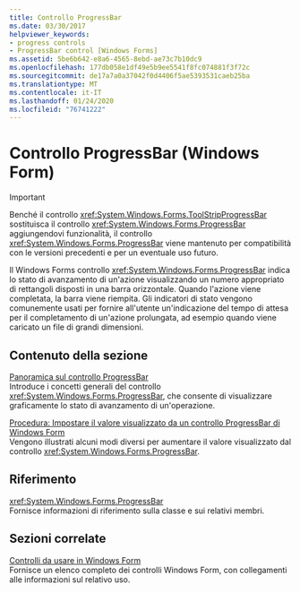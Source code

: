 ```yaml
---
title: Controllo ProgressBar
ms.date: 03/30/2017
helpviewer_keywords:
- progress controls
- ProgressBar control [Windows Forms]
ms.assetid: 5be6b642-e8a6-4565-8ebd-ae73c7b10dc9
ms.openlocfilehash: 177db058e1df49e5b9ee5541f8fc074881f3f72c
ms.sourcegitcommit: de17a7a0a37042f0d4406f5ae5393531caeb25ba
ms.translationtype: MT
ms.contentlocale: it-IT
ms.lasthandoff: 01/24/2020
ms.locfileid: "76741222"
---
```

# <a name="progressbar-control-windows-forms"></a>Controllo ProgressBar (Windows Form)
> [!IMPORTANT]
> Benché il controllo <xref:System.Windows.Forms.ToolStripProgressBar> sostituisca il controllo <xref:System.Windows.Forms.ProgressBar> aggiungendovi funzionalità, il controllo <xref:System.Windows.Forms.ProgressBar> viene mantenuto per compatibilità con le versioni precedenti e per un eventuale uso futuro.  
  
 Il Windows Forms controllo <xref:System.Windows.Forms.ProgressBar> indica lo stato di avanzamento di un'azione visualizzando un numero appropriato di rettangoli disposti in una barra orizzontale. Quando l'azione viene completata, la barra viene riempita. Gli indicatori di stato vengono comunemente usati per fornire all'utente un'indicazione del tempo di attesa per il completamento di un'azione prolungata, ad esempio quando viene caricato un file di grandi dimensioni.  
  
## <a name="in-this-section"></a>Contenuto della sezione  
 [Panoramica sul controllo ProgressBar](progressbar-control-overview-windows-forms.md)  
 Introduce i concetti generali del controllo <xref:System.Windows.Forms.ProgressBar>, che consente di visualizzare graficamente lo stato di avanzamento di un'operazione.  
  
 [Procedura: Impostare il valore visualizzato da un controllo ProgressBar di Windows Form](how-to-set-the-value-displayed-by-the-windows-forms-progressbar-control.md)  
 Vengono illustrati alcuni modi diversi per aumentare il valore visualizzato dal controllo <xref:System.Windows.Forms.ProgressBar>.  
  
## <a name="reference"></a>Riferimento  
 <xref:System.Windows.Forms.ProgressBar>  
 Fornisce informazioni di riferimento sulla classe e sui relativi membri.  
  
## <a name="related-sections"></a>Sezioni correlate  
 [Controlli da usare in Windows Form](controls-to-use-on-windows-forms.md)  
 Fornisce un elenco completo dei controlli Windows Form, con collegamenti alle informazioni sul relativo uso.
